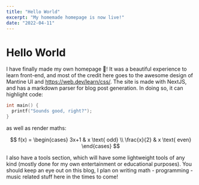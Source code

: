 ```yaml
---
title: "Hello World"
excerpt: "My homemade homepage is now live!"
date: "2022-04-11"
---
```


# Hello World

I have finally made my own homepage 🚀! It was a beautiful experience to learn front-end, and most of the credit here goes to the awesome design of Mantine UI and <https://web.dev/learn/css/>. The site is made with NextJS, and has a markdown parser for blog post generation. In doing so, it can highlight code:

```c
int main() {
  printf("Sounds good, right?");
}
```

as well as render maths:

$$
f(x) = \begin{cases}
3x+1 & x \text{ odd} \\
\frac{x}{2} & x \text{ even}
\end{cases}
$$

I also have a tools section, which will have some lightweight tools of any kind (mostly done for my own entertainment or educational purposes). You should keep an eye out on this blog, I plan on writing math - programming - music related stuff here in the times to come!
